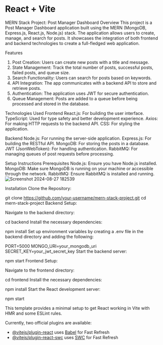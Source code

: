 # React + Vite
MERN Stack Project: Post Manager Dashboard
Overview
This project is a Post Manager Dashboard application built using the MERN (MongoDB, Express.js, React.js, Node.js) stack. The application allows users to create, manage, and search for posts. It showcases the integration of both frontend and backend technologies to create a full-fledged web application.

Features
1. Post Creation: Users can create new posts with a title and message.
2. State Management: Track the total number of posts, successful posts, failed posts, and queue size.
3. Search Functionality: Users can search for posts based on keywords.
4. API Integration: The app communicates with a backend API to store and retrieve posts.
5. Authentication: The application uses JWT for secure authentication.
6. Queue Management: Posts are added to a queue before being processed and stored in the database.


Technologies Used
Frontend
React.js: For building the user interface.
TypeScript: Used for type safety and better development experience.
Axios: For making HTTP requests to the backend API.
CSS: For styling the application.

Backend
Node.js: For running the server-side application.
Express.js: For building the RESTful API.
MongoDB: For storing the posts in a database.
JWT (JsonWebToken): For handling authentication.
RabbitMQ: For managing queues of post requests before processing.


Setup Instructions
Prerequisites
Node.js: Ensure you have Node.js installed.
MongoDB: Make sure MongoDB is running on your machine or accessible through the network.
RabbitMQ: Ensure RabbitMQ is installed and running.
![Screenshot 2024-08-27 182539](https://github.com/user-attachments/assets/d891e9c3-2efe-42ba-86a8-b6ce9da3d30d)



Installation
Clone the Repository:


git clone https://github.com/your-username/mern-stack-project.git
cd mern-stack-project
Backend Setup:

Navigate to the backend directory:

cd backend
Install the necessary dependencies:

npm install
Set up environment variables by creating a .env file in the backend directory and adding the following:


PORT=5000
MONGO_URI=your_mongodb_uri
SECRET_KEY=your_jwt_secret_key
Start the backend server:

npm start
Frontend Setup:

Navigate to the frontend directory:


cd frontend
Install the necessary dependencies:


npm install
Start the React development server:


npm start

This template provides a minimal setup to get React working in Vite with HMR and some ESLint rules.

Currently, two official plugins are available:

- [@vitejs/plugin-react](https://github.com/vitejs/vite-plugin-react/blob/main/packages/plugin-react/README.md) uses [Babel](https://babeljs.io/) for Fast Refresh
- [@vitejs/plugin-react-swc](https://github.com/vitejs/vite-plugin-react-swc) uses [SWC](https://swc.rs/) for Fast Refresh
